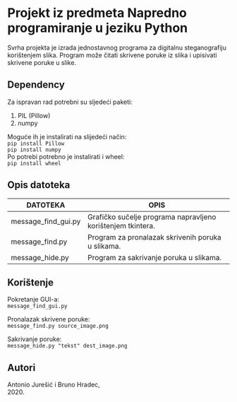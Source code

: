 # Projekt iz predmeta Napredno programiranje u jeziku Python

Svrha projekta je izrada jednostavnog programa za digitalnu 
steganografiju korištenjem slika. Program može čitati skrivene
poruke iz slika i upisivati skrivene poruke u slike.

## Dependency

Za ispravan rad potrebni su sljedeći paketi:  
<ol>
    <li>PIL (Pillow)</li>
    <li>numpy</li>
</ol>  

Moguće ih je instalirati na slijedeći način:  
```pip install Pillow```  
```pip install numpy```  
Po potrebi potrebno je instalirati i wheel:    
```pip install wheel```  

## Opis datoteka

| DATOTEKA            | OPIS                                                        |
|---------------------|-------------------------------------------------------------|
| message_find_gui.py | Grafičko sučelje programa napravljeno korištenjem tkintera. |
| message_find.py     | Program za pronalazak skrivenih poruka u slikama.           |
| message_hide.py     | Program za sakrivanje poruka u slikama.                     |

## Korištenje

Pokretanje GUI-a:  
```message_find_gui.py```  

Pronalazak skrivene poruke:  
```message_find.py source_image.png```  

Sakrivanje poruke:  
```message_hide.py "tekst" dest_image.png```  

## Autori

Antonio Jurešić i Bruno Hradec,  
2020.